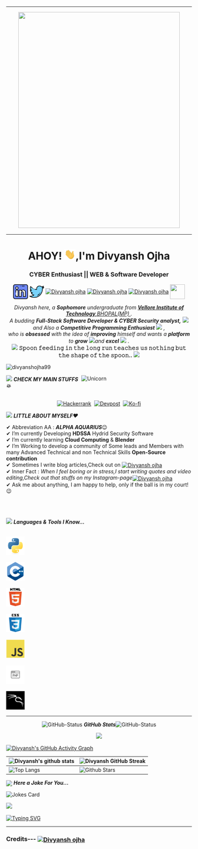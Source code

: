 <hr>
<p align="center">
  <img src="https://i.ibb.co/P666qCC/1650477432620.jpg" width="438" height="586"/>
</p>

<hr>
<h1 align="center">AHOY! <img src="https://raw.githubusercontent.com/ABSphreak/ABSphreak/master/gifs/Hi.gif"width="30px">,I'm Divyansh Ojha</h1>
<h3 align="center">CYBER Enthusiast || WEB & Software Developer </h3>
<p align="center">
<a href="https://www.linkedin.com/in/astrohere/" target="blank"><img align="center" src="https://raw.githubusercontent.com/8bithemant/8bithemant/master/linkedin.png" alt="astrohere" height="40" width="40" /></a>
<a href="https://twitter.com/the_astro99" target="blank"><img align="center" src="https://raw.githubusercontent.com/8bithemant/8bithemant/master/twitter.png" alt="Divyansh ojha" height="40" width="40" /></a>
<a href="https://discord.com/channels/@theastro#4111" target="blank"><img align="center" src="https://img.icons8.com/color/2x/discord--v2.png" alt="Divyansh ojha" height="43" width="42" /></a>  
<a href="https://www.instagram.com/divyansh_4980/" target="blank"><img align="center" src="https://img.icons8.com/doodle/344/instagram-new.png" alt="Divyansh ojha" height="40" width="40" /></a>
<a href="https://www.facebook.com/divyansh.ojha.4/" target="blank"><img align="center" src="https://img.icons8.com/doodle/2x/facebook-new.png" alt="Divyansh ojha" height="40" width="40" /></a>
<a href = "mailto: divyanshojha2003@gmail.com"><img align="center" src="https://img.icons8.com/doodle/2x/gmail-new.png" height="40" width="40" /></a>
</p>
</p>



<p align="center">
  <em>
    Divyansh here, a <b>Sophomore</b> undergraduate from <a href="https://vitbhopal.ac.in/"> <b>Vellore Institute of Technology</b>,BHOPAL(MP) </a>. <br>
    A budding <b>Full-Stack Software Developer & CYBER Security analyst,</b> <img src="https://github.com/TheDudeThatCode/TheDudeThatCode/blob/master/Assets/Developer.gif" width="30px"> and Also a <b>Competitive Programming Enthusiast</b>&nbsp;<img src="https://github.com/TheDudeThatCode/TheDudeThatCode/blob/master/Assets/Designer.gif" width="36px">&nbsp,<br>who is <b>obsessed</b>
    with the idea of <b>improving</b> himself and wants a <b>platform</b> to 
    <b>grow</b> <img src="https://github.com/TheDudeThatCode/TheDudeThatCode/blob/master/Assets/Rocket.gif" width="18px">and 
    <b>excel</b> <img src="https://github.com/TheDudeThatCode/TheDudeThatCode/blob/master/Assets/Medal.gif" width="19px">&nbsp.
  </em> 
  <br>
  <img src="https://media.giphy.com/media/VgCDAzcKvsR6OM0uWg/giphy.gif" width="50" /> <b>𝚂𝚙𝚘𝚘𝚗 𝚏𝚎𝚎𝚍𝚒𝚗𝚐 𝚒𝚗 𝚝𝚑𝚎 𝚕𝚘𝚗𝚐 𝚛𝚞𝚗 𝚝𝚎𝚊𝚌𝚑𝚎𝚜 𝚞𝚜 𝚗𝚘𝚝𝚑𝚒𝚗𝚐 𝚋𝚞𝚝 𝚝𝚑𝚎 𝚜𝚑𝚊𝚙𝚎 𝚘𝚏 𝚝𝚑𝚎 𝚜𝚙𝚘𝚘𝚗..</b> <img src="https://media.giphy.com/media/7j2hfyeVcDtf2/giphy.gif" width="50" />
</p>

<p align="left"> <img src="https://komarev.com/ghpvc/?username=divyanshojha99&label=Profile%20views&color=B833FF&style=flat" alt="divyanshojha99" /> </p>
<img align="right" width=300px alt="Unicorn" src="https://media.giphy.com/media/3ohs4BSacFKI7A717y/giphy.gif" />

<img src="https://media.giphy.com/media/ObNTw8Uzwy6KQ/giphy.gif" width="30px">&nbsp;***CHECK MY MAIN STUFFS💥***
<p align="center">
<br>
<a href="https://www.hackerrank.com/divyanshojha99?hr_r=1"><img src="https://img.shields.io/badge/hackerrank-PC878.svg?&style=for-the-badge&logo=Hackerrank&logoColor=white" alt="Hackerrank" /></a>&nbsp;
<a href="https://devpost.com/divyanshojha1099?ref_content=user-portfolio&ref_feature=portfolio&ref_medium=global-nav"><img src="https://img.shields.io/badge/devpost-4682B4.svg?style=for-the-badge&logo=devpost&logoColor=white" alt="Devpost" /></a>&nbsp;
<a href="https://leetcode.com/divyanshojha99/"><img alt="Ko-fi" title="Leetcode" src="https://img.shields.io/badge/-leetcode-F4A460?style=for-the-badge&logo=leetcode&logoColor=white"/></a>  

</p>


<img src="https://media.giphy.com/media/ObNTw8Uzwy6KQ/giphy.gif" width="30px">&nbsp;***LITTLE ABOUT MYSELF❤️***

✔ Abbreviation AA : ***ALPHA AQUARIUS***😉 <br>
✔ I’m currently Developing **HDSSA** Hydrid Security Software <br>
✔ I’m currently learning **Cloud Computing** & **Blender**<br>
✔ I’m Working to develop a community of Some leads and Members with many Advanced Technical and non Technical Skills **Open-Source contribution**<br>
✔ Sometimes I write blog articles,Check out on <a href="https://astrofire40299681.wordpress.com/" target="blank"><img align="center" src="https://img.icons8.com/fluency/2x/wordpress.png?raw=true" alt="Divyansh ojha" height="30" width="40" /></a><br>
✔ Inner Fact : *When I feel boring or in stress,I start writing quotes and video editing,Check out that stuffs on my Instagram-page*<a href="https://www.instagram.com/beatz.felt/" target="blank"><img align="center" src="https://img.icons8.com/stickers/2x/instagram-new--v2.png" alt="Divyansh ojha" height="33" width="37" /></a><br>
✔ Ask me about anything, I am happy to help, only if the ball is in my court!😉<br><br><br><br>
 

<img src="https://media.giphy.com/media/ObNTw8Uzwy6KQ/giphy.gif" width="30px">&nbsp;***Languages & Tools I Know...***
<p align="left">
  
  <code> <img height="50" src="https://raw.githubusercontent.com/devicons/devicon/master/icons/python/python-original.svg"> </code>
  <code> <img height="50" src="https://raw.githubusercontent.com/devicons/devicon/master/icons/cplusplus/cplusplus-original.svg"> </code>
  <code> <img height="50" src="https://raw.githubusercontent.com/devicons/devicon/master/icons/html5/html5-original-wordmark.svg"> </code>
  <code> <img height="50" src="https://raw.githubusercontent.com/devicons/devicon/master/icons/css3/css3-original-wordmark.svg"> </code>
  <code> <img height="50" src="https://raw.githubusercontent.com/devicons/devicon/master/icons/javascript/javascript-original.svg"> </code>
  <code> <img height="50" src="https://github.com/divyanshojha99/PICBOX/blob/main/php-web-programming-language-line-icon-php-web-programming-language-line-icon-linear-style-sign-mobile-concept-web-design-177562144.jpg?raw=true"> </code>
  <code> <img height="50" src="https://github.com/divyanshojha99/PICBOX/blob/main/kali.png?raw=true"> </code>
  
  <hr>
  <p align="center">
 <img src="https://media.giphy.com/media/8UHRm5oY4k4FDxq5QG/giphy.gif" width="30px" alt="GitHub-Status"/>&nbsp;<i><b>GitHub Stats</b></i><img src="https://media.giphy.com/media/8UHRm5oY4k4FDxq5QG/giphy.gif" width="30px" alt="GitHub-Status"/></p>
 
 <p  align="center">
<img src="https://user-images.githubusercontent.com/73097560/115834477-dbab4500-a447-11eb-908a-139a6edaec5c.gif"> 
        

 <br>
  
[![Divyansh's GitHub Activity Graph](https://activity-graph.herokuapp.com/graph?username=divyanshojha99&theme=radical)](https://git.io/praveenscience)

| ![Divyansh's github stats](https://github-readme-stats.vercel.app/api?username=divyanshojha99&show_icons=true&theme=tokyonight) | ![Divyansh GitHub Streak](https://github-readme-streak-stats.herokuapp.com/?user=divyanshojha99&theme=radical) |
| --- | --- |
| ![Top Langs](https://github-readme-stats.vercel.app/api/top-langs/?username=divyanshojha99&theme=radical) | ![Github Stars](https://github-readme-stats.vercel.app/api?username=divyanshojha99&show_icons=true&locale=en&count_private=true&hide_rank=true&custom_title=My%20GitHub%20Stats&disable_animations=true&theme=tokyonight) |
  
  

<img src="https://media0.giphy.com/media/QWvra259h4LCvdJnxP/200w.webp?cid=ecf05e476pvkziq9x3bgzczk1485qk6hm5kjc6nv85vus8ao&rid=200w.webp&ct=g" align="center" width="30px">&nbsp;***Here a Joke For You...***
  
<img src="https://readme-jokes.vercel.app/api?theme=dracula" alt="Jokes Card" />



<br>
  
</p>  
<img src="https://user-images.githubusercontent.com/73097560/115834477-dbab4500-a447-11eb-908a-139a6edaec5c.gif">

[![Typing SVG](https://readme-typing-svg.herokuapp.com?font=Architects+Daughter&color=C0C0C0&size=30&lines=😊+😊+😊.....;Hey!+Feel+Free;to+Fork!;and+star⭐;this+Repo...;Thanks+for+visiting✌️)](https://git.io/typing-svg)



-----
### Credits--- <a href="https://divyanshojha.ml/" target="blank"><img  align="center" src="https://i.ibb.co/g77vvbq/download-5.jpg" alt="Divyansh ojha" height="45" width="60" /></a>

   

                    


                       
